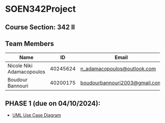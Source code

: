 # SOEN342Project

## Course Section: 342 II

## Team Members 

| Name                      | ID              | Email                                       |
| ------------------------- | --------------- | ------------------------------------------- | 
| Nicole Niki Adamacopoulos |  40245624       | n_adamacopoulos@outlook.com                 |      
| Boudour Bannouri          |  40200175       | boudourbannouri2003@gmail.com               | 

## PHASE 1 (due on 04/10/2024):
 - [UML Use Case Diagram](https://github.com/nikiada/SOEN342Project/blob/main/UMLusecase.drawio)

